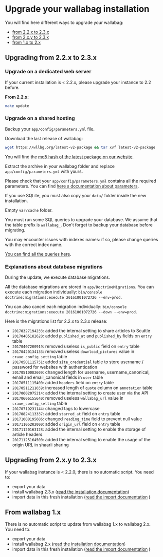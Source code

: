 # Upgrade your wallabag installation

You will find here different ways to upgrade your wallabag:

-   [from 2.2.x to 2.3.x](#upgrading-from-22x-to-23x)
-   [from 2.x.y to 2.3.x](#upgrading-from-2xy-to-23x)
-   [from 1.x to 2.x](#from-wallabag-1x)

## Upgrading from 2.2.x to 2.3.x

### Upgrade on a dedicated web server

If your current installation is < 2.2.x, please upgrade your instance to 2.2 before.

**From 2.2.x:**

```bash
make update
```

### Upgrade on a shared hosting

Backup your `app/config/parameters.yml` file.

Download the last release of wallabag:

```bash
wget https://wllbg.org/latest-v2-package && tar xvf latest-v2-package
```

You will find the [md5 hash of the latest package on our
website](https://wallabag.org/en#download).

Extract the archive in your wallabag folder and replace
`app/config/parameters.yml` with yours.

Please check that your `app/config/parameters.yml` contains all the
required parameters. You can find [here a documentation about
parameters](./parameters.md).

If you use SQLite, you must also copy your `data/` folder inside the new
installation.

Empty `var/cache` folder.

You must run some SQL queries to upgrade your database. We assume that the table prefix is `wallabag_`. Don't forget to backup your database before migrating.

You may encounter issues with indexes names: if so, please change queries with the correct index name.

[You can find all the queries here](query-upgrade-22-23.md).

### Explanations about database migrations

During the update, we execute database migrations.

All the database migrations are stored in `app/DoctrineMigrations`. You
can execute each migration individually:
`bin/console doctrine:migrations:execute 20161001072726 --env=prod`.

You can also cancel each migration individually:
`bin/console doctrine:migrations:execute 20161001072726 --down --env=prod`.

Here is the migrations list for 2.2.x to 2.3.x release:

-   `20170327194233`: added the internal setting to share articles to
    Scuttle
-   `20170405182620`: added `published_at` and `published_by` fields on
    `entry` table
-   `20170407200919`: removed useless `is_public` field on `entry` table
-   `20170420134133`: removed useless `download_pictures` value in
    `craue_config_setting` table
-   `20170501115751`: added `site_credential` table to store username / password
    for websites with authentication
-   `20170510082609`: changed length for username, username_canonical, email and
    email_canonical fields in `user` table
-   `20170511115400`: added `headers` field on `entry` table
-   `20170511211659`: increased length of `quote` column on `annotation` table
-   `20170602075214`: added the internal setting to create user via the API
-   `20170606155640`: removed useless `wallabag_url` value in
    `craue_config_setting` table
-   `20170719231144`: changed tags to lowercase
-   `20170824113337`: added `starred_at` field on `entry` table
-   `20171008195606`: changed `reading_time` field to prevent null value
-   `20171105202000`: added `origin_url` field on `entry` table
-   `20171120163128`: added the internal setting to enable the storage of
    article headers
-   `20171125164500`: added the internal setting to enable the usage of the origin URL in shaarli sharing

## Upgrading from 2.x.y to 2.3.x

If your wallabag instance is < 2.2.0, there is no automatic script. You need to:

-   export your data
-   install wallabag 2.3.x ([read the installation documentation](./installation/))
-   import data in this fresh installation ([read the import documentation](../user/import/) )

## From wallabag 1.x

There is no automatic script to update from wallabag 1.x to wallabag
2.x. You need to:

-   export your data
-   install wallabag 2.x ([read the installation documentation](./installation/))
-   import data in this fresh installation ([read the import documentation](../user/import/) )
